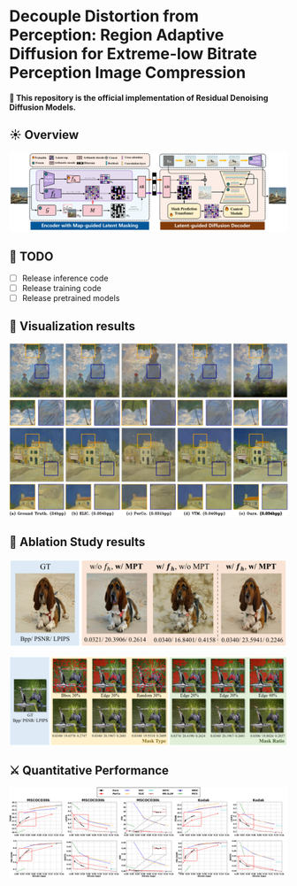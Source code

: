 # Decouple Distortion from Perception: Region Adaptive Diffusion for Extreme-low Bitrate Perception Image Compression

#### <a name="intro">:rocket: This repository is the official implementation of Residual Denoising Diffusion Models.

## <a name="todo"></a>:sunny: Overview
<p align="center">
    <img src="assets/overall-gencompression.png" style="border-radius: 0px"><br>
</p>
 


## <a name="todo"></a>:memo: TODO
- [ ] Release inference code
- [ ] Release training code
- [ ] Release pretrained models

## <a name="requirements"></a>:eyes: Visualization results
<p align="center">
    <img src="assets/primary_image.png" style="border-radius: 0px"><br>
</p>

## <a name="requirements"></a>:eyes: Ablation Study results
<p align="center">
    <img src="assets/abla_module.png" style="border-radius: 0px"><br>
</p>
<p align="center">
    <img src="assets/abla_mask.png" style="border-radius: 0px"><br>
</p>

## <a name="quantitative_performance"></a>:crossed_swords: Quantitative Performance
<p align="center">
    <img src="assets/main results.png" style="border-radius: 0px"><br>
</p>